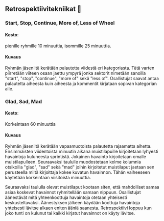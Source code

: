 ## Retrospektiivitekniikat :speech_balloon:

### Start, Stop, Continue, More of, Less of Wheel

#### Kesto:
pienille ryhmille 10 minuuttia, isommille 25 minuuttia.

#### Kuvaus

Ryhmän jäseniltä kerätään palautetta viidestä eri kategoriasta. Tätä varten piirretään viiteen osaan jaettu ympyrä jonka sektorit nimetään sanoilla "start", "stop", "continue", "more of" sekä "less of". Osallistujat saavat antaa palautetta aiheesta kuin aiheesta ja kommentit kirjataan sopivan kategorian alle.

### Glad, Sad, Mad

#### Kesto:
Korkeintaan 60 minuuttia

#### Kuvaus

Ryhmän jäseniltä kerätään vapaamuotoista palautetta rajaamatta aihetta. Ensimmäisten viidentoista minuutin aikana muistilapuille kirjoitetaan lyhyesti havaintoja kuluneesta sprintistä. Jokainen havainto kirjoitetaan omalle muistilapulleen. Seuraavaksi taululle muodostetaan kolme kolumnia otsikoilla "glad", "sad" sekä "mad" joihin kirjoitetut muistilaput jaetaan sen perusteella miltä kirjoittaja kokee kuvatun havainnon. Tähän vaiheeseen käytetään korkeintaan viisitoista minuuttia.

Seuraavaksi taululla olevat muistilaput kootaan siten, että mahdolliset samaa asiaa koskevat havainnot ryhmitellään samaan nippuun. Osallistujat äänestävät mitä yhteenkoottuja havaintoja otetaan yhteisesti keskusteltavaksi. Äänestyksen jälkeen käydään koottuja havaintoja yhteisesti lävitse alkaen eniten ääniä saanesta. Retrospektiivi loppuu kun joko tunti on kulunut tai kaikki kirjatut havainnot on käyty lävitse.

